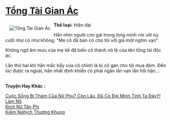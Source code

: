 <a href="https://utruyen.com/tong-tai-gian-ac/10708/" title="Tổng Tài Gian Ác"><h1>Tổng Tài Gian Ác</h1></a><div style="display:table"><img align="right" style="float: left; padding: 10px;" src="https://utruyen.com/images/story/200x260/tong-tai-gian-ac.jpg" alt="Tổng Tài Gian Ác"><b>Thể loại:</b> Hiện đại<p></p>Hắn nhìn người con gái trong lòng mình nói với nụ cười như có như không: "Mẹ cô đã bán cô cho tôi với giá một nghìn vạn".<p></p>Không ngờ âm mưu của mẹ kế đã biến cô thành nô lệ của tên tổng tài độc ác. <p></p>Lần thứ hai khi hắn mắc bẫy của cô chính là bị cô gán cho tội mua dâm. Đến lúc được ra ngoài, hắn nhất định khiến cô phải ngàn lần vạn lần hối hận...</div><p><br><b>Truyện Hay Khác :</b></p><a href="https://utruyen.com/cuoc-song-bi-tham-cua-nu-phu-con-lau-da-co-dai-minh-tinh-ta-day/12762/" alt="Cuộc Sống Bi Thảm Của Nữ Phụ? Còn Lâu, Đã Có Đại Minh Tinh Ta Đây!!!">Cuộc Sống Bi Thảm Của Nữ Phụ? Còn Lâu, Đã Có Đại Minh Tinh Ta Đây!!!</a><br/><a href="https://github.com/quanluxury/ngontinhhot/tree/master/truyenhay/13412/" alt="Làm Nô">Làm Nô</a><br/><a href="https://truyenngontinhay.wordpress.com/2019/10/03/dich-nu-tan-phi/" alt="Đích Nữ Tàn Phi">Đích Nữ Tàn Phi</a><br/><a href="https://github.com/quanluxury/truyenhot/tree/master/truyenhay/2077/" alt="Kiếm Nghịch Thương Khung">Kiếm Nghịch Thương Khung</a><br/>